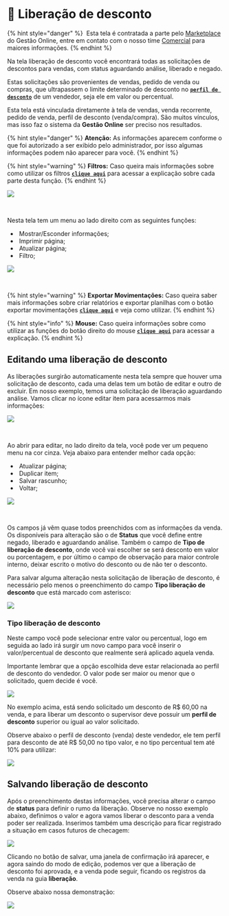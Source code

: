# 🫴 Liberação de desconto

{% hint style="danger" %}
<img src="/erp-v2/assets/marketplace/coroa_premium.png" alt="" data-size="line"> Esta tela é contratada a parte pelo [Marketplace](/erp-v2/marketplace/inicio.md) do Gestão Online, entre em contato com o nosso time [Comercial](https://api.whatsapp.com/send?phone=556237735650&text=Ol%C3%A1%20gostaria%20de%20mais%20informa%C3%A7%C3%B5es%20sobre%20o%20marketplace%20do%20Gest%C3%A3o.Online) para maiores informações.
{% endhint %}

Na tela liberação de desconto você encontrará todas as solicitações de descontos para vendas, com status aguardando análise, liberado e negado. 

Estas solicitações são provenientes de vendas, pedido de venda ou compras, que ultrapassem o limite determinado de desconto no [**`perfil de desconto`**](/erp-v2/funcionalidades/usuarios_vendedores/perfil_desconto.md) de um vendedor, seja ele em valor ou percentual.

Esta tela está vinculada diretamente à tela de vendas, venda recorrente, pedido de venda, perfil de desconto (venda/compra). São muitos vínculos, mas isso faz o sistema da **Gestão Online** ser preciso nos resultados.

{% hint style="danger" %}
**Atenção:** As informações aparecem conforme o que foi autorizado a ser exibido pelo administrador, por isso algumas informações podem não aparecer para você.
{% endhint %}

{% hint style="warning" %}
**Filtros:** Caso queira mais informações sobre como utilizar os filtros [**`clique aqui`**](/erp-v2/primeiro_acesso/filtros.md) para acessar a explicação sobre cada parte desta função.
{% endhint %}

![](/erp-v2/assets/funcionalidades/comercial/aba_liberacao_desconto.gif)

<br>

Nesta tela tem um menu ao lado direito com as seguintes funções:

- <img src="/erp-v2/assets/icon_exibir.png" alt="" data-size="line"> Mostrar/Esconder informações;
- <img src="/erp-v2/assets/icon_imprimir.png" alt="" data-size="line"> Imprimir página;
- <img src="/erp-v2/assets/icon_atualizar.png" alt="" data-size="line"> Atualizar página;
- <img src="/erp-v2/assets/icon_filtro.png" alt="" data-size="line"> Filtro;

![](/erp-v2/assets/funcionalidades/comercial/aba_liberacao_desconto_menu.png)

<br>

{% hint style="warning" %}
**Exportar Movimentações:** Caso queira saber mais informações sobre criar relatórios e exportar planilhas com o botão <img src="/erp-v2/assets/icon_exportar.png" alt="" data-size="line"> exportar movimentações [**`clique aqui`**](/erp-v2/primeiro_acesso/exportar.md) e veja como utilizar.
{% endhint %}

{% hint style="info" %}
**Mouse:** Caso queira informações sobre como utilizar as funções do botão direito do mouse [**`clique aqui`**](https://docs.gestao.plus/erp-v2/primeiro_acesso/atalhos_internos#menu-botao-direito-do-mouse) para acessar a explicação.
{% endhint %}

## Editando uma liberação de desconto

As liberações surgirão automaticamente nesta tela sempre que houver uma solicitação de desconto, cada uma delas tem um botão de editar e outro de excluir. Em nosso exemplo, temos uma solicitação de liberação aguardando análise. Vamos clicar no ícone <img src="/erp-v2/assets/funcionalidades/icon_editar_item.png" alt="" data-size="line">editar item para acessarmos mais informações:

![](/erp-v2/assets/funcionalidades/comercial/aba_liberacao_desconto_editar.png)

<br>

Ao abrir para editar, no lado direito da tela, você pode ver um pequeno menu na cor cinza. Veja abaixo para entender melhor cada opção:

- <img src="/erp-v2/assets/icon_atualizar.png" alt="" data-size="line"> Atualizar página;
- <img src="/erp-v2/assets/icon_duplicar.png" alt="" data-size="line"> Duplicar item;
- <img src="/erp-v2/assets/icon_salvar.png" alt="" data-size="line"> Salvar rascunho;
- <img src="/erp-v2/assets/icon_voltar.png" alt="" data-size="line"> Voltar;


![](/erp-v2/assets/funcionalidades/comercial/aba_liberacao_desconto_editar_menu.png)

<br>

Os campos já vêm quase todos preenchidos com as informações da venda. Os disponíveis para alteração são o de **Status** que você define entre negado, liberado e aguardando análise. Também o campo de **Tipo de liberação de desconto**, onde você vai escolher se será desconto em valor ou porcentagem, e por último o campo de observação para maior controle interno, deixar escrito o motivo do desconto ou de não ter o desconto.

Para salvar alguma alteração nesta solicitação de liberação de desconto, é necessário pelo menos o preenchimento do campo **Tipo liberação de desconto** que está marcado com asterisco:

![](/erp-v2/assets/funcionalidades/comercial/aba_liberacao_desconto_editar_campos.png)

### Tipo liberação de desconto

Neste campo você pode selecionar entre valor ou percentual, logo em seguida ao lado irá surgir um novo campo para você inserir o valor/percentual de desconto que realmente será aplicado aquela venda.

Importante lembrar que a opção escolhida deve estar relacionada ao perfil de desconto do vendedor. O valor pode ser maior ou menor que o solicitado, quem decide é você.

![](/erp-v2/assets/funcionalidades/comercial/aba_liberacao_desconto_editar_tipo_liberacao.png)

No exemplo acima, está sendo solicitado um desconto de R$ 60,00 na venda, e para liberar um desconto o supervisor deve possuir um **perfil de desconto** superior ou igual ao valor solicitado.

Observe abaixo o perfil de desconto (venda) deste vendedor, ele tem perfil para desconto de até R$ 50,00 no tipo valor, e no tipo percentual tem até 10% para utilizar:

![](/erp-v2/assets/funcionalidades/comercial/aba_liberacao_desconto_editar_tipo_liberacao_aba_vendedor.png)

## Salvando liberação de desconto

Após o preenchimento destas informações, você precisa alterar o campo de **status** para definir o rumo da liberação. Observe no nosso exemplo abaixo, definimos o valor e agora vamos liberar o desconto para a venda poder ser realizada. Inserimos também uma descrição para ficar registrado a situação em casos futuros de checagem:

![](/erp-v2/assets/funcionalidades/comercial/aba_liberacao_desconto_editar_tipo_liberacao_salvando.png)

Clicando no botão de salvar, uma janela de confirmação irá aparecer, e agora saindo do modo de edição, podemos ver que a liberação de desconto foi aprovada, e a venda pode seguir, ficando os registros da venda na guia **liberação**. 

Observe abaixo nossa demonstração:

![](/erp-v2/assets/funcionalidades/comercial/aba_liberacao_desconto_editar_tipo_liberacao_salvando.gif)

